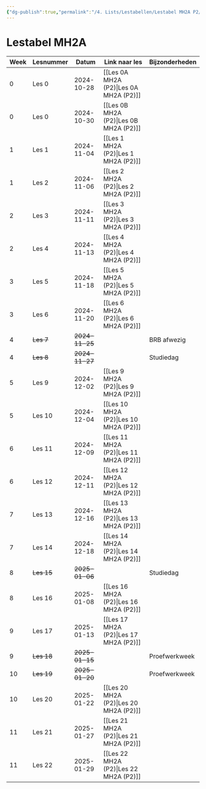 ```yaml
---
{"dg-publish":true,"permalink":"/4. Lists/Lestabellen/Lestabel MH2A P2/"}
---
```


# Lestabel MH2A

| Week | Lesnummer  | Datum          | Link naar les        | Bijzonderheden |
| ---- | ---------- | -------------- | -------------------- | -------------- |
| 0    | Les 0      | 2024-10-28     | [[Les 0A MH2A (P2)\|Les 0A MH2A (P2)]] |                |
| 0    | Les 0      | 2024-10-30     | [[Les 0B MH2A (P2)\|Les 0B MH2A (P2)]] |                |
| 1    | Les 1      | 2024-11-04     | [[Les 1 MH2A (P2)\|Les 1 MH2A (P2)]]  |                |
| 1    | Les 2      | 2024-11-06     | [[Les 2 MH2A (P2)\|Les 2 MH2A (P2)]]  |                |
| 2    | Les 3      | 2024-11-11     | [[Les 3 MH2A (P2)\|Les 3 MH2A (P2)]]  |                |
| 2    | Les 4      | 2024-11-13     | [[Les 4 MH2A (P2)\|Les 4 MH2A (P2)]]  |                |
| 3    | Les 5      | 2024-11-18     | [[Les 5 MH2A (P2)\|Les 5 MH2A (P2)]]  |                |
| 3    | Les 6      | 2024-11-20     | [[Les 6 MH2A (P2)\|Les 6 MH2A (P2)]]  |                |
| 4    | ~~Les 7~~  | ~~2024-11-25~~ |                      | BRB afwezig    |
| 4    | ~~Les 8~~  | ~~2024-11-27~~ |                      | Studiedag      |
| 5    | Les 9      | 2024-12-02     | [[Les 9 MH2A (P2)\|Les 9 MH2A (P2)]]  |                |
| 5    | Les 10     | 2024-12-04     | [[Les 10 MH2A (P2)\|Les 10 MH2A (P2)]] |                |
| 6    | Les 11     | 2024-12-09     | [[Les 11 MH2A (P2)\|Les 11 MH2A (P2)]] |                |
| 6    | Les 12     | 2024-12-11     | [[Les 12 MH2A (P2)\|Les 12 MH2A (P2)]] |                |
| 7    | Les 13     | 2024-12-16     | [[Les 13 MH2A (P2)\|Les 13 MH2A (P2)]] |                |
| 7    | Les 14     | 2024-12-18     | [[Les 14 MH2A (P2)\|Les 14 MH2A (P2)]] |                |
| 8    | ~~Les 15~~ | ~~2025-01-06~~ |                      | Studiedag      |
| 8    | Les 16     | 2025-01-08     | [[Les 16 MH2A (P2)\|Les 16 MH2A (P2)]] |                |
| 9    | Les 17     | 2025-01-13     | [[Les 17 MH2A (P2)\|Les 17 MH2A (P2)]] |                |
| 9    | ~~Les 18~~ | ~~2025-01-15~~ |                      | Proefwerkweek  |
| 10   | ~~Les 19~~ | ~~2025-01-20~~ |                      | Proefwerkweek  |
| 10   | Les 20     | 2025-01-22     | [[Les 20 MH2A (P2)\|Les 20 MH2A (P2)]] |                |
| 11   | Les 21     | 2025-01-27     | [[Les 21 MH2A (P2)\|Les 21 MH2A (P2)]] |                |
| 11   | Les 22     | 2025-01-29     | [[Les 22 MH2A (P2)\|Les 22 MH2A (P2)]] |                |

